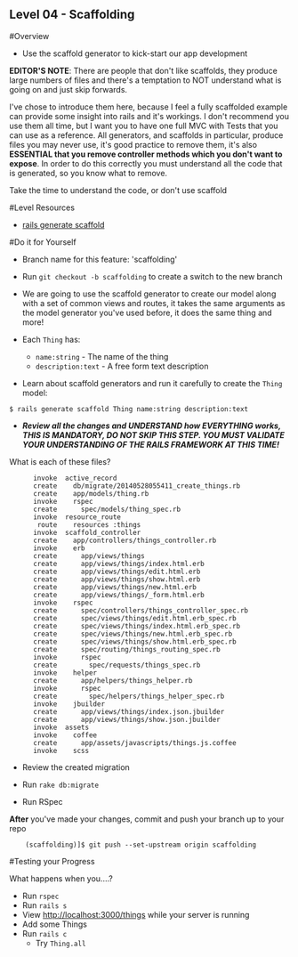 Level 04 - Scaffolding
-----------

#Overview
* Use the scaffold generator to kick-start our app development

__EDITOR'S NOTE__: There are people that don't like scaffolds, they produce large numbers of files and there's a temptation to NOT understand what is going on and just skip forwards.

I've chose to introduce them here, because I feel a fully scaffolded example can provide some insight into rails and it's workings. I don't recommend you use them all time, but I want you to have one full MVC with Tests that you can use as a reference. All generators, and scaffolds in particular, produce files you may never use, it's good practice to remove them, it's also __ESSENTIAL that you remove controller methods which you don't want to expose__. In order to do this correctly you must understand all the code that is generated, so you know what to remove.

Take the time to understand the code, or don't use scaffold


#Level Resources

* [rails generate scaffold](http://guides.rubyonrails.org/command_line.html#rails-generate)

#Do it for Yourself

* Branch name for this feature: 'scaffolding'
* Run ```git checkout -b scaffolding``` to create a switch to the new branch


* We are going to use the scaffold generator to create our model along with a set of common views and routes, it takes the same arguments as the model generator you've used before, it does the same thing and more!

* Each ```Thing``` has:
	* ```name:string``` - The name of the thing
	* ```description:text``` - A free form text description

* Learn about scaffold generators and run it carefully to create the ```Thing``` model:

```
$ rails generate scaffold Thing name:string description:text 
```


* ___Review all the changes and UNDERSTAND how EVERYTHING works, 
THIS IS MANDATORY, DO NOT SKIP THIS STEP. YOU MUST VALIDATE YOUR UNDERSTANDING OF THE RAILS FRAMEWORK AT THIS TIME!___

What is each of these files?

```
      invoke  active_record
      create    db/migrate/20140528055411_create_things.rb
      create    app/models/thing.rb
      invoke    rspec
      create      spec/models/thing_spec.rb
      invoke  resource_route
       route    resources :things
      invoke  scaffold_controller
      create    app/controllers/things_controller.rb
      invoke    erb
      create      app/views/things
      create      app/views/things/index.html.erb
      create      app/views/things/edit.html.erb
      create      app/views/things/show.html.erb
      create      app/views/things/new.html.erb
      create      app/views/things/_form.html.erb
      invoke    rspec
      create      spec/controllers/things_controller_spec.rb
      create      spec/views/things/edit.html.erb_spec.rb
      create      spec/views/things/index.html.erb_spec.rb
      create      spec/views/things/new.html.erb_spec.rb
      create      spec/views/things/show.html.erb_spec.rb
      create      spec/routing/things_routing_spec.rb
      invoke      rspec
      create        spec/requests/things_spec.rb
      invoke    helper
      create      app/helpers/things_helper.rb
      invoke      rspec
      create        spec/helpers/things_helper_spec.rb
      invoke    jbuilder
      create      app/views/things/index.json.jbuilder
      create      app/views/things/show.json.jbuilder
      invoke  assets
      invoke    coffee
      create      app/assets/javascripts/things.js.coffee
      invoke    scss

```


* Review the created migration 

* Run ```rake db:migrate```

* Run RSpec

__After__ you've made your changes, commit and push your branch up to your repo

```
	(scaffolding)]$ git push --set-upstream origin scaffolding
```

#Testing your Progress

What happens when you....?

* Run ```rspec```
* Run ```rails s```
* View [http://localhost:3000/things](http://localhost:3000/things) while your server is running
* Add some Things
* Run ```rails c``` 
	* Try ```Thing.all``` 	





